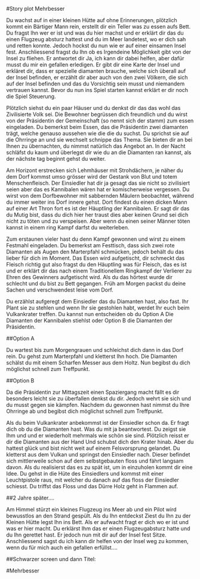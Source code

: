 #Story plot Mehrbesser

Du wachst auf in einer kleinen Hütte auf ohne Erinnerungen, plötzlich kommt ein Bärtiger Mann rein, erstellt dir ein Teller was zu essen aufs Bett. Du fragst Ihn wer er ist und was du hier machst und er erklärt dir das du einen Flugzeug absturz hattest und du im Meer landetest, wo er dich sah und retten konnte. Jedoch hockst du nun wie er auf einer einsamen Insel fest. Anschliessend fragst du Ihn ob es Irgendeine Möglichkeit gibt von der Insel zu fliehen. Er antwortet dir Ja, ich kann dir dabei helfen, aber dafür musst du mir ein gefallen erledigen. Er gibt dir eine Karte der Insel und erkläret dir, dass er spezielle diamanten brauche, welche sich überall auf der Insel befinden, er erzählt dir aber auch von den zwei Völkern, die sich auf der Insel befinden und das du Vorsichtig sein musst und niemandem vertrauen kannst. Bevor du nun ins Spiel starten kannst erklärt er dir noch die Spiel Steuerung.

Plötzlich siehst du ein paar Häuser und du denkst dir das das wohl das Zivilisierte Volk sei. Die Bewohner begrüssen dich freundlich und du wirst von der Präsidentin der Gemeinschaft (so nennt sich der stamm) zum essen eingeladen. Du bemerkst beim Essen, das die Präsidentin zwei diamanten trägt, welche genauso aussehen wie die die du suchst. Du sprichst sie auf die Ohrringe an und sie wechselt schnippe das Thema. Sie bieten dir an bei Ihnen zu übernachten, du nimmst natürlich das Angebot an. In der Nacht schläfst du kaum und überlegst dir wie du an die Diamanten ran kannst, als der nächste tag beginnt gehst du weiter. 

Am Horizont erstrecken sich Lehmhäuser mit Strohdächern, je näher du dem Dorf kommst umso grösser wird der Gestank von Blut und totem Menschenfleisch. Der Einsiedler hat dir ja gesagt das sie nicht so zivilisiert seien aber das es Kannibalen wären hat er komischerweise vergessen. Du wirst von dem Dorfbewohner mit sabbernden Mäulern beobachtet, während du immer weiter ins Dorf innere gehst. Dort findest du einen dicken Mann auf einer Art Thron fort es ist der Häuptling der Kannibalen. Er sagt dir das du Mutig bist, dass du dich hier her traust dies aber keinen Grund sei dich nicht zu töten und zu verspeisen. Aber wenn du einen seiner Männer töten kannst in einem ring Kampf darfst du weiterleben.

Zum erstaunen vieler hast du denn Kampf gewonnen und wirst zu einem Festmahl eingeladen. Du bemerkst am Festtisch, dass sich zwei rote Diamanten als Augen den Marterpfahl schmücken, jedoch behält du das lieber für dich im Moment. Das Essen wird aufgetischt, dir schmeckt das Fleisch richtig gut also fragst du den Häuptling was für Fleisch, das es ist und er erklärt dir das nach einem Traditionellem Ringkampf der Verlierer zu Ehren des Gewinners aufgetischt wird. Als du das hörtest wurde dir schlecht und du bist zu Bett gegangen. Früh am Morgen packst du deine Sachen und verschwendest leise vom Dorf.

Du erzählst aufgeregt dem Einsiedler das du Diamanten hast, also fast. Ihr Plant sie zu stehlen und wenn Ihr sie gestohlen habt, werdet Ihr euch beim Vulkankrater treffen. Du kannst nun entscheiden ob du Option A Die Diamanten der Kannibalen stiehlst oder Option B die Diamanten der Präsidentin.

##Option A

Du wartest bis zum Morgengrauen und schleichst dich dann in das Dorf rein. Du gehst zum Marterpfahl und kletterst Ihn hoch. Die Diamanten schälst du mit einem Scharfen Messer aus dem Holtz. Nun begibst du dich möglichst schnell zum Treffpunkt.

##Option B

Da die Präsidentin zur Mittagszeit einen Spaziergang macht fällt es dir besonders leicht sie zu überfallen denkst du dir. Jedoch wehrt sie sich und du musst gegen sie kämpfen.
Nachdem du gewonnen hast nimmst du Ihre Ohrringe ab und begibst dich möglichst schnell zum Treffpunkt.

Als du beim Vulkankrater anbekommst ist der Einsiedler schon da. Er fragt dich ob du die Diamanten hast. Was du mit ja beantwortest. Du zeigst sie Ihm und und er wiederholt mehrmals wie schön sie sind. Plötzlich reisst er dir die Diamanten aus der Hand Und schubst dich den Krater hinab. Aber du hattest glück und bist nicht weit auf einem Felsvorsprung gelandet. Du kletterst aus dem Vulkan und springst den Einsiedler nach. Dieser befindet sich mittlerweile schon auf dem selbstgebauten floss und fährt langsam davon. Als du realisierst das es zu spät ist, um in einzuholen kommt dir eine Idee. Du gehst in die Hüte des Einsiedlers und kommst mit einer Leuchtpistole raus, mit welcher du danach auf das floss der Einsiedler schiesst. Du triffst das Floss und das Dürre Holz geht in Flammen auf.

##2 Jahre später….

Am Himmel stürzt ein kleines Flugzeug ins Meer ab und ein Pilot wird bewusstlos an den Strand gespült. Als du Ihn entdeckst Ziest du Ihn zu der Kleinen Hütte legst Ihn ins Bett. Als er aufwacht fragt er dich wo er ist und was er hier macht. Du erklärst Ihm das er einen Flugzeugabsturz hatte und du Ihn gerettet hast. Er jedoch nun mit dir auf der Insel fest Sitze. Anschliessend sagst du ich kann dir helfen von der Insel weg zu kommen, wenn du für mich auch ein gefallen erfüllst....

##Schwarzer screen und dann Titel:

#Mehrbesser
